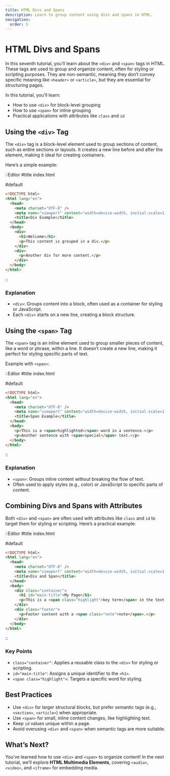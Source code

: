```yaml
---
title: HTML Divs and Spans
description: Learn to group content using divs and spans in HTML.
navigation:
  order: 5
---
```


# HTML Divs and Spans

In this seventh tutorial, you'll learn about the `<div>` and `<span>` tags in HTML. These tags are used to group and organize content, often for styling or scripting purposes. They are non-semantic, meaning they don’t convey specific meaning like `<header>` or `<article>`, but they are essential for structuring pages.

In this tutorial, you’ll learn:
- How to use `<div>` for block-level grouping
- How to use `<span>` for inline grouping
- Practical applications with attributes like `class` and `id`

## Using the `<div>` Tag

The `<div>` tag is a block-level element used to group sections of content, such as entire sections or layouts. It creates a new line before and after the element, making it ideal for creating containers.

Here’s a simple example:

::Editor
#title
index.html

#default
```html
<!DOCTYPE html>
<html lang="en">
  <head>
    <meta charset="UTF-8" />
    <meta name="viewport" content="width=device-width, initial-scale=1.0" />
    <title>Div Example</title>
  </head>
  <body>
    <div>
      <h1>Welcome</h1>
      <p>This content is grouped in a div.</p>
    </div>
    <div>
      <p>Another div for more content.</p>
    </div>
  </body>
</html>
```
::

### Explanation
- `<div>`: Groups content into a block, often used as a container for styling or JavaScript.
- Each `<div>` starts on a new line, creating a block structure.

## Using the `<span>` Tag

The `<span>` tag is an inline element used to group smaller pieces of content, like a word or phrase, within a line. It doesn’t create a new line, making it perfect for styling specific parts of text.

Example with `<span>`:

::Editor
#title
index.html

#default
```html
<!DOCTYPE html>
<html lang="en">
  <head>
    <meta charset="UTF-8" />
    <meta name="viewport" content="width=device-width, initial-scale=1.0" />
    <title>Span Example</title>
  </head>
  <body>
    <p>This is a <span>highlighted</span> word in a sentence.</p>
    <p>Another sentence with <span>special</span> text.</p>
  </body>
</html>
```
::

### Explanation
- `<span>`: Groups inline content without breaking the flow of text.
- Often used to apply styles (e.g., color) or JavaScript to specific parts of content.

## Combining Divs and Spans with Attributes

Both `<div>` and `<span>` are often used with attributes like `class` and `id` to target them for styling or scripting. Here’s a practical example:

::Editor
#title
index.html

#default
```html
<!DOCTYPE html>
<html lang="en">
  <head>
    <meta charset="UTF-8" />
    <meta name="viewport" content="width=device-width, initial-scale=1.0" />
    <title>Div and Span</title>
  </head>
  <body>
    <div class="container">
      <h1 id="main-title">My Page</h1>
      <p>This is a <span class="highlight">key term</span> in the text.</p>
    </div>
    <div class="footer">
      <p>Footer content with a <span class="note">note</span>.</p>
    </div>
  </body>
</html>
```
::

### Key Points
- `class="container"`: Applies a reusable class to the `<div>` for styling or scripting.
- `id="main-title"`: Assigns a unique identifier to the `<h1>`.
- `<span class="highlight">`: Targets a specific word for styling.

## Best Practices
- Use `<div>` for larger structural blocks, but prefer semantic tags (e.g., `<section>`, `<article>`) when appropriate.
- Use `<span>` for small, inline content changes, like highlighting text.
- Keep `id` values unique within a page.
- Avoid overusing `<div>` and `<span>` when semantic tags are more suitable.

## What’s Next?

You’ve learned how to use `<div>` and `<span>` to organize content! In the next tutorial, we’ll explore **HTML Multimedia Elements**, covering `<audio>`, `<video>`, and `<iframe>` for embedding media.